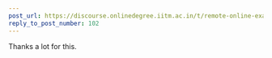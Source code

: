 ```yaml
---
post_url: https://discourse.onlinedegree.iitm.ac.in/t/remote-online-exam-tds-jan-2025/168832/104
reply_to_post_number: 102
---
```

Thanks a lot for this.